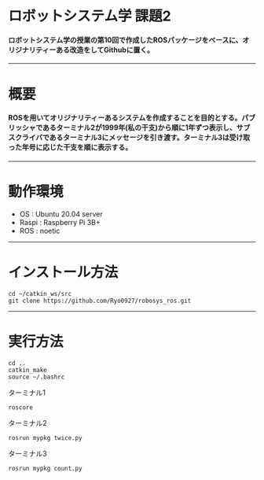 # ロボットシステム学 課題2
#### ロボットシステム学の授業の第10回で作成したROSパッケージをベースに、オリジナリティーある改造をしてGithubに置く。
---
# 概要
#### ROSを用いてオリジナリティーあるシステムを作成することを目的とする。パブリッシャであるターミナル2が1999年(私の干支)から順に1年ずつ表示し、サブスクライバであるターミナル3にメッセージを引き渡す。ターミナル3は受け取った年号に応じた干支を順に表示する。
---
# 動作環境
* OS : Ubuntu 20.04 server
* Raspi : Raspberry Pi 3B+
* ROS : noetic
---
# インストール方法
```
cd ~/catkin_ws/src
git clone https://github.com/Ryo0927/robosys_ros.git
```
---
# 実行方法
```
cd ..
catkin_make
source ~/.bashrc
```
ターミナル1
```
roscore
```
ターミナル2
```
rosrun mypkg twice.py
```
ターミナル3
```
rosrun mypkg count.py
```
